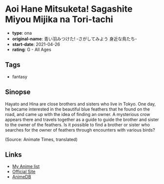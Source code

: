 # Aoi Hane Mitsuketa! Sagashite Miyou Mijika na Tori-tachi

-   **type**: ona
-   **original-name**: 青い羽みつけた! -さがしてみよう 身近な鳥たち-
-   **start-date**: 2021-04-26
-   **rating**: G - All Ages

## Tags

-   fantasy

## Sinopse

Hayato and Hina are close brothers and sisters who live in Tokyo. One day, he became interested in the beautiful blue feathers that he found on the road, and came up with the idea of ​​finding an owner. A mysterious crow appears there and travels together as a guide to guide the brother and sister to the owner of the feathers. Is it possible to find a brother or sister who searches for the owner of feathers through encounters with various birds?

(Source: Animate Times, translated)

## Links

-   [My Anime list](https://myanimelist.net/anime/44209/Aoi_Hane_Mitsuketa_Sagashite_Miyou_Mijika_na_Tori-tachi)
-   [Official Site](https://aoihane.jp/)
-   [AnimeDB](http://anidb.info/perl-bin/animedb.pl?show=anime&aid=15877)
